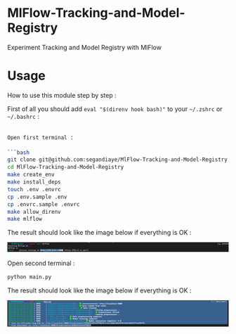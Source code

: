 # MlFlow-Tracking-and-Model-Registry

Experiment Tracking and Model Registry with MlFlow

# Usage

How to use this module step by step :

First of all you should add `eval "$(direnv hook bash)"` to your `~/.zshrc` or `~/.bashrc` :

```bash

Open first terminal :

```bash
git clone git@github.com:segandiaye/MlFlow-Tracking-and-Model-Registry.git
cd MlFlow-Tracking-and-Model-Registry
make create_env
make install_deps
touch .env .envrc
cp .env.sample .env
cp .envrc.sample .envrc
make allow_direnv
make mlflow
```

The result should look like the image below if everything is OK :

![1](imgs/1.png)

Open second terminal :

```bash
python main.py
```

The result should look like the image below if everything is OK :

![2](imgs/2.png)